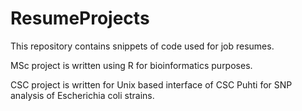 # ResumeProjects
This repository contains snippets of code used for job resumes.

MSc project is written using R for bioinformatics purposes.

CSC project is written for Unix based interface of CSC Puhti for SNP analysis of Escherichia coli strains.
